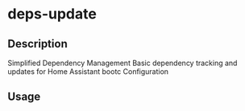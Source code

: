 # deps-update

## Description
Simplified Dependency Management
Basic dependency tracking and updates for Home Assistant bootc
Configuration

## Usage

